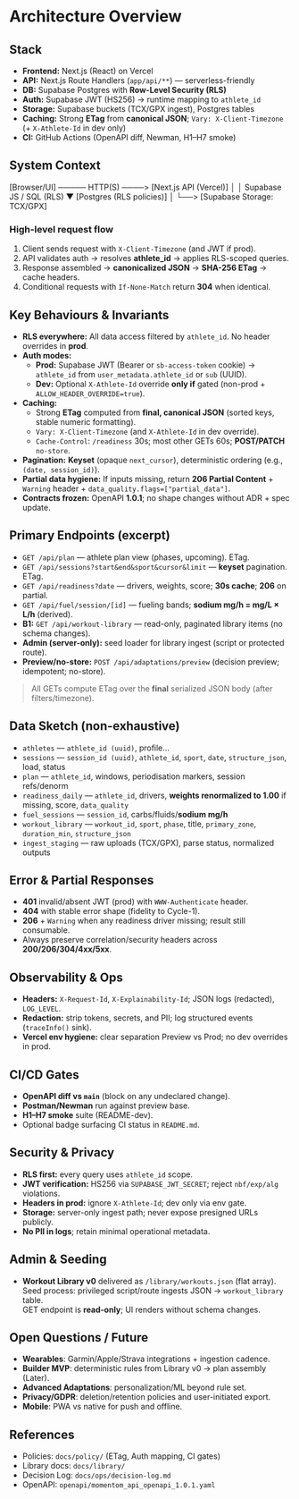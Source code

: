 # Architecture Overview

## Stack

- **Frontend:** Next.js (React) on Vercel
- **API:** Next.js Route Handlers (`app/api/**`) — serverless-friendly
- **DB:** Supabase Postgres with **Row-Level Security (RLS)**
- **Auth:** Supabase JWT (HS256) → runtime mapping to `athlete_id`
- **Storage:** Supabase buckets (TCX/GPX ingest), Postgres tables
- **Caching:** Strong **ETag** from **canonical JSON**; `Vary: X-Client-Timezone` (+ `X-Athlete-Id` in dev only)
- **CI:** GitHub Actions (OpenAPI diff, Newman, H1–H7 smoke)

## System Context
[Browser/UI]  ───── HTTP(S) ────>  [Next.js API (Vercel)]
                                       │
                                       │ Supabase JS / SQL (RLS)
                                       ▼
                               [Postgres (RLS policies)]
                                       │
                                       └──> [Supabase Storage: TCX/GPX]

### High-level request flow
1. Client sends request with `X-Client-Timezone` (and JWT if prod).  
2. API validates auth → resolves **athlete_id** → applies RLS-scoped queries.  
3. Response assembled → **canonicalized JSON** → **SHA-256 ETag** → cache headers.  
4. Conditional requests with `If-None-Match` return **304** when identical.

## Key Behaviours & Invariants

- **RLS everywhere:** All data access filtered by `athlete_id`. No header overrides in **prod**.
- **Auth modes:**
  - **Prod:** Supabase JWT (Bearer or `sb-access-token` cookie) → `athlete_id` from `user_metadata.athlete_id` or `sub` (UUID).
  - **Dev:** Optional `X-Athlete-Id` override **only if** gated (non-prod + `ALLOW_HEADER_OVERRIDE=true`).
- **Caching:**
  - Strong **ETag** computed from **final, canonical JSON** (sorted keys, stable numeric formatting).
  - `Vary: X-Client-Timezone` (and `X-Athlete-Id` in dev override).
  - `Cache-Control`: `/readiness` 30s; most other GETs 60s; **POST/PATCH** `no-store`.
- **Pagination:** **Keyset** (opaque `next_cursor`), deterministic ordering (e.g., `(date, session_id)`).
- **Partial data hygiene:** If inputs missing, return **206 Partial Content** + `Warning` header + `data_quality.flags=["partial_data"]`.
- **Contracts frozen:** OpenAPI **1.0.1**; no shape changes without ADR + spec update.

## Primary Endpoints (excerpt)

- `GET /api/plan` — athlete plan view (phases, upcoming). ETag.
- `GET /api/sessions?start&end&sport&cursor&limit` — **keyset** pagination. ETag.
- `GET /api/readiness?date` — drivers, weights, score; **30s cache**; **206** on partial.
- `GET /api/fuel/session/[id]` — fueling bands; **sodium mg/h = mg/L × L/h** (derived).
- **B1:** `GET /api/workout-library` — read-only, paginated library items (no schema changes).
- **Admin (server-only):** seed loader for library ingest (script or protected route).
- **Preview/no-store:** `POST /api/adaptations/preview` (decision preview; idempotent; no-store).

> All GETs compute ETag over the **final** serialized JSON body (after filters/timezone).

## Data Sketch (non-exhaustive)

- `athletes` — `athlete_id (uuid)`, profile…
- `sessions` — `session_id (uuid)`, `athlete_id`, `sport`, `date`, `structure_json`, load, status
- `plan` — `athlete_id`, windows, periodisation markers, session refs/denorm
- `readiness_daily` — `athlete_id`, drivers, **weights renormalized to 1.00** if missing, score, `data_quality`
- `fuel_sessions` — `session_id`, carbs/fluids/**sodium mg/h**
- `workout_library` — `workout_id`, `sport`, `phase`, title, `primary_zone`, `duration_min`, `structure_json`
- `ingest_staging` — raw uploads (TCX/GPX), parse status, normalized outputs

## Error & Partial Responses

- **401** invalid/absent JWT (prod) with `WWW-Authenticate` header.
- **404** with stable error shape (fidelity to Cycle-1).
- **206** + `Warning` when any readiness driver missing; result still consumable.
- Always preserve correlation/security headers across **200/206/304/4xx/5xx**.

## Observability & Ops

- **Headers:** `X-Request-Id`, `X-Explainability-Id`; JSON logs (redacted), `LOG_LEVEL`.
- **Redaction:** strip tokens, secrets, and PII; log structured events (`traceInfo()` sink).
- **Vercel env hygiene:** clear separation Preview vs Prod; no dev overrides in prod.

## CI/CD Gates

- **OpenAPI diff vs `main`** (block on any undeclared change).
- **Postman/Newman** run against preview base.
- **H1–H7 smoke** suite (README-dev).
- Optional badge surfacing CI status in `README.md`.

## Security & Privacy

- **RLS first:** every query uses `athlete_id` scope.
- **JWT verification:** HS256 via `SUPABASE_JWT_SECRET`; reject `nbf/exp/alg` violations.
- **Headers in prod:** ignore `X-Athlete-Id`; dev only via env gate.
- **Storage:** server-only ingest path; never expose presigned URLs publicly.
- **No PII in logs**; retain minimal operational metadata.

## Admin & Seeding

- **Workout Library v0** delivered as `/library/workouts.json` (flat array).  
  Seed process: privileged script/route ingests JSON → `workout_library` table.  
  GET endpoint is **read-only**; UI renders without schema changes.

## Open Questions / Future

- **Wearables**: Garmin/Apple/Strava integrations + ingestion cadence.
- **Builder MVP**: deterministic rules from Library v0 → plan assembly (Later).
- **Advanced Adaptations**: personalization/ML beyond rule set.
- **Privacy/GDPR**: deletion/retention policies and user-initiated export.
- **Mobile**: PWA vs native for push and offline.

## References

- Policies: `docs/policy/` (ETag, Auth mapping, CI gates)  
- Library docs: `docs/library/`  
- Decision Log: `docs/ops/decision-log.md`  
- OpenAPI: `openapi/momentom_api_openapi_1.0.1.yaml`